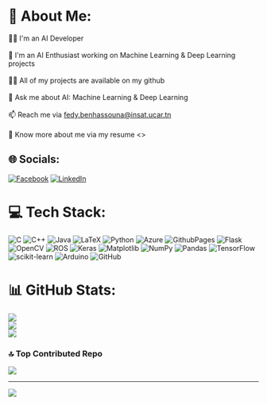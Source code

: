 # 💫 About Me:
👩‍💻 I'm an AI Developer<br><br>🤖 I'm an AI Enthusiast working on Machine Learning & Deep Learning projects<br><br>👨‍💻 All of my projects are available on my github<br><br>💬 Ask me about AI: Machine Learning & Deep Learning <br><br>📫 Reach me via fedy.benhassouna@insat.ucar.tn<br><br>📄 Know more about me via my resume <>


## 🌐 Socials:
[![Facebook](https://img.shields.io/badge/Facebook-%231877F2.svg?logo=Facebook&logoColor=white)](https://www.facebook.com/fedy.hassouna) [![LinkedIn](https://img.shields.io/badge/LinkedIn-%230077B5.svg?logo=linkedin&logoColor=white)](https://www.linkedin.com/in/fedy-ben-hassouna-9232a7249/) 

# 💻 Tech Stack:
![C](https://img.shields.io/badge/c-%2300599C.svg?style=for-the-badge&logo=c&logoColor=white) ![C++](https://img.shields.io/badge/c++-%2300599C.svg?style=for-the-badge&logo=c%2B%2B&logoColor=white) ![Java](https://img.shields.io/badge/java-%23ED8B00.svg?style=for-the-badge&logo=openjdk&logoColor=white) ![LaTeX](https://img.shields.io/badge/latex-%23008080.svg?style=for-the-badge&logo=latex&logoColor=white) ![Python](https://img.shields.io/badge/python-3670A0?style=for-the-badge&logo=python&logoColor=ffdd54) ![Azure](https://img.shields.io/badge/azure-%230072C6.svg?style=for-the-badge&logo=microsoftazure&logoColor=white) ![GithubPages](https://img.shields.io/badge/github%20pages-121013?style=for-the-badge&logo=github&logoColor=white) ![Flask](https://img.shields.io/badge/flask-%23000.svg?style=for-the-badge&logo=flask&logoColor=white) ![OpenCV](https://img.shields.io/badge/opencv-%23white.svg?style=for-the-badge&logo=opencv&logoColor=white) ![ROS](https://img.shields.io/badge/ros-%230A0FF9.svg?style=for-the-badge&logo=ros&logoColor=white) ![Keras](https://img.shields.io/badge/Keras-%23D00000.svg?style=for-the-badge&logo=Keras&logoColor=white) ![Matplotlib](https://img.shields.io/badge/Matplotlib-%23ffffff.svg?style=for-the-badge&logo=Matplotlib&logoColor=black) ![NumPy](https://img.shields.io/badge/numpy-%23013243.svg?style=for-the-badge&logo=numpy&logoColor=white) ![Pandas](https://img.shields.io/badge/pandas-%23150458.svg?style=for-the-badge&logo=pandas&logoColor=white) ![TensorFlow](https://img.shields.io/badge/TensorFlow-%23FF6F00.svg?style=for-the-badge&logo=TensorFlow&logoColor=white) ![scikit-learn](https://img.shields.io/badge/scikit--learn-%23F7931E.svg?style=for-the-badge&logo=scikit-learn&logoColor=white) ![Arduino](https://img.shields.io/badge/-Arduino-00979D?style=for-the-badge&logo=Arduino&logoColor=white) ![GitHub](https://img.shields.io/badge/github-%23121011.svg?style=for-the-badge&logo=github&logoColor=white)
# 📊 GitHub Stats:
![](https://github-readme-stats.vercel.app/api?username=fedy-benhassouna&theme=dark&hide_border=false&include_all_commits=false&count_private=true)<br/>
![](https://github-readme-streak-stats.herokuapp.com/?user=fedy-benhassouna&theme=dark&hide_border=false)<br/>
![](https://github-readme-stats.vercel.app/api/top-langs/?username=fedy-benhassouna&theme=dark&hide_border=false&include_all_commits=false&count_private=true&layout=compact)

### 🔝 Top Contributed Repo
![](https://github-contributor-stats.vercel.app/api?username=fedy-benhassouna&limit=5&theme=dark&combine_all_yearly_contributions=true)

---
[![](https://visitcount.itsvg.in/api?id=fedy-benhassouna&icon=9&color=0)](https://visitcount.itsvg.in)

<!-- Proudly created with GPRM ( https://gprm.itsvg.in ) -->
